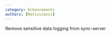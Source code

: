 ```yaml
---
category: Enhancements
authors: [MatissJanis]
---
```


Remove sensitive data logging from sync-server
